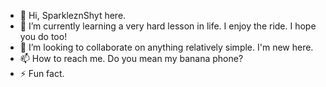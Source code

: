 - 👋 Hi, SparkleznShyt here. 
- 🌱 I’m currently learning a very hard lesson in life. I enjoy the ride. I hope you do too!
- 💞️ I’m looking to collaborate on anything relatively simple. I'm new here. 
- 📫 How to reach me. Do you mean my banana phone? 
- ⚡ Fun fact.

<!---
SparkleznShyt/SparkleznShyt is a ✨ special ✨ repository because its `README.md` (this file) appears on your GitHub profile.
You can click the Preview link to take a look at your changes.
--->
